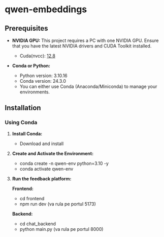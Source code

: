 
# qwen-embeddings

## Prerequisites

- **NVIDIA GPU:** 
    This project requires a PC with one NVIDIA GPU. 
    Ensure that you have the latest NVIDIA drivers and CUDA Toolkit installed.

    - Cuda(nvcc): [12.8](https://developer.nvidia.com/cuda-downloads?target_os=Linux&target_arch=x86_64&Distribution=Ubuntu&target_version=22.04&target_type=deb_local)

- **Conda or Python:** 
    - Python version: 3.10.16
    - Conda version: 24.3.0
    - You can either use Conda (Anaconda/Miniconda) to manage your environments.

## Installation

### Using Conda

1. **Install Conda:**
   - Download and install 

2. **Create and Activate the Environment:**
   - conda create -n qwen-env python=3.10 -y
   - conda activate qwen-env

3. **Run the feedback platform:**

    **Frontend:** 

    - cd frontend
    - npm run dev (va rula pe portul 5173)

    **Backend:**

    - cd chat_backend
    - python main.py (va rula pe portul 8000)

